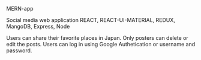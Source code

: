 MERN-app

Social media web application
REACT, REACT-UI-MATERIAL, REDUX, MangoDB, Express, Node

Users can share their favorite places in Japan. 
Only posters can delete or edit the posts. 
Users can log in using Google Authetication or username and password.

